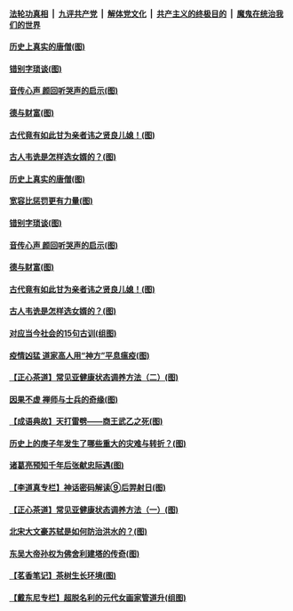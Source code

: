 ####  [法轮功真相](../../../../basic/blob/master/README.md?t=07021231) &nbsp;|&nbsp; [九评共产党](../../../../9ping.md/blob/master/README.md?t=07021231) &nbsp;|&nbsp; [解体党文化](../../../../jtdwh.md/blob/master/README.md?t=07021231)  &nbsp;|&nbsp; [共产主义的终极目的](../../../../gczydzjmd.md/blob/master/README.md?t=07021231) &nbsp;|&nbsp; [魔鬼在统治我们的世界](../../../../mgztzwmdsj.md/blob/master/README.md?t=07021231) 

#### [历史上真实的唐僧(图)](../pages/p7/938101.md?t=07021231) 

#### [错别字琐谈(图)](../pages/p7/938316.md?t=07021231) 

#### [音传心声 颜回听哭声的启示(图)](../pages/p7/938099.md?t=07021231) 

#### [德与财富(图)](../pages/p7/938218.md?t=07021231) 

#### [古代竟有如此甘为亲者讳之贤良儿媳！(图)](../pages/p7/938117.md?t=07021231) 

#### [古人韦诜是怎样选女婿的？(图)](../pages/p7/938100.md?t=07021231) 

#### [历史上真实的唐僧(图)](../pages/p7/938101.md?t=07021231) 

#### [宽容比惩罚更有力量(图)](../pages/p7/938280.md?t=07021231) 

#### [错别字琐谈(图)](../pages/p7/938316.md?t=07021231) 

#### [音传心声 颜回听哭声的启示(图)](../pages/p7/938099.md?t=07021231) 

#### [德与财富(图)](../pages/p7/938218.md?t=07021231) 

#### [古代竟有如此甘为亲者讳之贤良儿媳！(图)](../pages/p7/938117.md?t=07021231) 

#### [古人韦诜是怎样选女婿的？(图)](../pages/p7/938100.md?t=07021231) 

#### [对应当今社会的15句古训(组图)](../pages/p7/938097.md?t=07021231) 

#### [疫情凶猛 道家高人用“神方”平息瘟疫(图)](../pages/p7/938004.md?t=07021231) 

#### [【正心茶道】常见亚健康状态调养方法（二）(图)](../pages/p7/937559.md?t=07021231) 

#### [因果不虚 禅师与士兵的奇缘(图)](../pages/p7/938092.md?t=07021231) 

#### [【成语典故】天打雷劈——商王武乙之死(图)](../pages/p7/937782.md?t=07021231) 

#### [历史上的庚子年发生了哪些重大的灾难与转折？(图)](../pages/p7/937991.md?t=07021231) 

#### [诸葛亮预知千年后张献忠际遇(图)](../pages/p7/937564.md?t=07021231) 

#### [【李道真专栏】神话密码解读⑨后羿射日(图)](../pages/p7/937560.md?t=07021231) 

#### [【正心茶道】常见亚健康状态调养方法（一）(图)](../pages/p7/937556.md?t=07021231) 

#### [北宋大文豪苏轼是如何防治洪水的？(图)](../pages/p7/937874.md?t=07021231) 

#### [东吴大帝孙权为佛舍利建塔的传奇(图)](../pages/p7/937764.md?t=07021231) 

#### [【茗香笔记】茶树生长环境(图)](../pages/p7/937562.md?t=07021231) 

#### [【戴东尼专栏】超脱名利的元代女画家管道升(组图)](../pages/p7/935043.md?t=07021231) 


